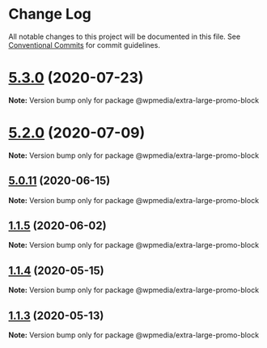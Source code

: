 # Change Log

All notable changes to this project will be documented in this file.
See [Conventional Commits](https://conventionalcommits.org) for commit guidelines.

# [5.3.0](https://github.com/WPMedia/fusion-news-theme-blocks/compare/v5.3.0-beta.0...v5.3.0) (2020-07-23)

**Note:** Version bump only for package @wpmedia/extra-large-promo-block





# [5.2.0](https://github.com/WPMedia/fusion-news-theme-blocks/compare/v5.2.0-beta.0...v5.2.0) (2020-07-09)

**Note:** Version bump only for package @wpmedia/extra-large-promo-block





## [5.0.11](https://github.com/WPMedia/fusion-news-theme-blocks/compare/v5.0.11-beta.0...v5.0.11) (2020-06-15)

**Note:** Version bump only for package @wpmedia/extra-large-promo-block





## [1.1.5](https://github.com/WPMedia/fusion-news-theme-blocks/compare/@wpmedia/extra-large-promo-block@1.1.5-beta.0...@wpmedia/extra-large-promo-block@1.1.5) (2020-06-02)

**Note:** Version bump only for package @wpmedia/extra-large-promo-block





## [1.1.4](https://github.com/WPMedia/fusion-news-theme-blocks/compare/@wpmedia/extra-large-promo-block@1.1.4-hotfix.0...@wpmedia/extra-large-promo-block@1.1.4) (2020-05-15)

**Note:** Version bump only for package @wpmedia/extra-large-promo-block





## [1.1.3](https://github.com/WPMedia/fusion-news-theme-blocks/compare/@wpmedia/extra-large-promo-block@1.1.3-beta.0...@wpmedia/extra-large-promo-block@1.1.3) (2020-05-13)

**Note:** Version bump only for package @wpmedia/extra-large-promo-block
